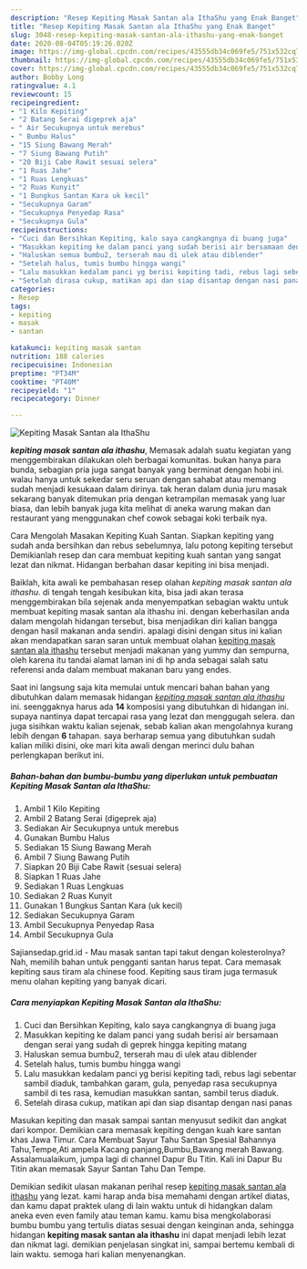 ```yaml
---
description: "Resep Kepiting Masak Santan ala IthaShu yang Enak Banget"
title: "Resep Kepiting Masak Santan ala IthaShu yang Enak Banget"
slug: 3048-resep-kepiting-masak-santan-ala-ithashu-yang-enak-banget
date: 2020-08-04T05:19:26.020Z
image: https://img-global.cpcdn.com/recipes/43555db34c069fe5/751x532cq70/kepiting-masak-santan-ala-ithashu-foto-resep-utama.jpg
thumbnail: https://img-global.cpcdn.com/recipes/43555db34c069fe5/751x532cq70/kepiting-masak-santan-ala-ithashu-foto-resep-utama.jpg
cover: https://img-global.cpcdn.com/recipes/43555db34c069fe5/751x532cq70/kepiting-masak-santan-ala-ithashu-foto-resep-utama.jpg
author: Bobby Long
ratingvalue: 4.1
reviewcount: 15
recipeingredient:
- "1 Kilo Kepiting"
- "2 Batang Serai digeprek aja"
- " Air Secukupnya untuk merebus"
- " Bumbu Halus"
- "15 Siung Bawang Merah"
- "7 Siung Bawang Putih"
- "20 Biji Cabe Rawit sesuai selera"
- "1 Ruas Jahe"
- "1 Ruas Lengkuas"
- "2 Ruas Kunyit"
- "1 Bungkus Santan Kara uk kecil"
- "Secukupnya Garam"
- "Secukupnya Penyedap Rasa"
- "Secukupnya Gula"
recipeinstructions:
- "Cuci dan Bersihkan Kepiting, kalo saya cangkangnya di buang juga"
- "Masukkan kepiting ke dalam panci yang sudah berisi air bersamaan dengan serai yang sudah di geprek hingga kepiting matang"
- "Haluskan semua bumbu2, terserah mau di ulek atau diblender"
- "Setelah halus, tumis bumbu hingga wangi"
- "Lalu masukkan kedalam panci yg berisi kepiting tadi, rebus lagi sebentar sambil diaduk, tambahkan garam, gula, penyedap rasa secukupnya sambil di tes rasa, kemudian masukkan santan, sambil terus diaduk."
- "Setelah dirasa cukup, matikan api dan siap disantap dengan nasi panas"
categories:
- Resep
tags:
- kepiting
- masak
- santan

katakunci: kepiting masak santan 
nutrition: 188 calories
recipecuisine: Indonesian
preptime: "PT34M"
cooktime: "PT40M"
recipeyield: "1"
recipecategory: Dinner

---
```



![Kepiting Masak Santan ala IthaShu](https://img-global.cpcdn.com/recipes/43555db34c069fe5/751x532cq70/kepiting-masak-santan-ala-ithashu-foto-resep-utama.jpg)

<b><i>kepiting masak santan ala ithashu</i></b>, Memasak adalah suatu kegiatan yang menggembirakan dilakukan oleh berbagai komunitas. bukan hanya para bunda, sebagian pria juga sangat banyak yang berminat dengan hobi ini. walau hanya untuk sekedar seru seruan dengan sahabat atau memang sudah menjadi kesukaan dalam dirinya. tak heran dalam dunia juru masak sekarang banyak ditemukan pria dengan ketrampilan memasak yang luar biasa, dan lebih banyak juga kita melihat di aneka warung makan dan restaurant yang menggunakan chef cowok sebagai koki terbaik nya.

Cara Mengolah Masakan Kepiting Kuah Santan. Siapkan kepiting yang sudah anda bersihkan dan rebus sebelumnya, lalu potong kepiting tersebut Demikianlah resep dan cara membuat kepiting kuah santan yang sangat lezat dan nikmat. Hidangan berbahan dasar kepiting ini bisa menjadi.

Baiklah, kita awali ke pembahasan resep olahan <i>kepiting masak santan ala ithashu</i>. di tengah tengah kesibukan kita, bisa jadi akan terasa menggembirakan bila sejenak anda menyempatkan sebagian waktu untuk membuat kepiting masak santan ala ithashu ini. dengan keberhasilan anda dalam mengolah hidangan tersebut, bisa menjadikan diri kalian bangga dengan hasil makanan anda sendiri. apalagi disini dengan situs ini kalian akan mendapatkan saran saran untuk membuat olahan <u>kepiting masak santan ala ithashu</u> tersebut menjadi makanan yang yummy dan sempurna, oleh karena itu tandai alamat laman ini di hp anda sebagai salah satu referensi anda dalam membuat makanan baru yang endes.


Saat ini langsung saja kita memulai untuk mencari bahan bahan yang dibutuhkan dalam memasak hidangan <u><i>kepiting masak santan ala ithashu</i></u> ini. seenggaknya harus ada <b>14</b> komposisi yang dibutuhkan di hidangan ini. supaya nantinya dapat tercapai rasa yang lezat dan menggugah selera. dan juga sisihkan waktu kalian sejenak, sebab kalian akan mengolahnya kurang lebih dengan <b>6</b> tahapan. saya berharap semua yang dibutuhkan sudah kalian miliki disini, oke mari kita awali dengan merinci dulu bahan perlengkapan berikut ini.

<!--inarticleads1-->

##### Bahan-bahan dan bumbu-bumbu yang diperlukan untuk pembuatan Kepiting Masak Santan ala IthaShu:

1. Ambil 1 Kilo Kepiting
1. Ambil 2 Batang Serai (digeprek aja)
1. Sediakan  Air Secukupnya untuk merebus
1. Gunakan  Bumbu Halus
1. Sediakan 15 Siung Bawang Merah
1. Ambil 7 Siung Bawang Putih
1. Siapkan 20 Biji Cabe Rawit (sesuai selera)
1. Siapkan 1 Ruas Jahe
1. Sediakan 1 Ruas Lengkuas
1. Sediakan 2 Ruas Kunyit
1. Gunakan 1 Bungkus Santan Kara (uk kecil)
1. Sediakan Secukupnya Garam
1. Ambil Secukupnya Penyedap Rasa
1. Ambil Secukupnya Gula


Sajiansedap.grid.id - Mau masak santan tapi takut dengan kolesterolnya? Nah, memilih bahan untuk pengganti santan harus tepat. Cara memasak kepiting saus tiram ala chinese food. Kepiting saus tiram juga termasuk menu olahan kepiting yang banyak dicari. 

<!--inarticleads2-->

##### Cara menyiapkan Kepiting Masak Santan ala IthaShu:

1. Cuci dan Bersihkan Kepiting, kalo saya cangkangnya di buang juga
1. Masukkan kepiting ke dalam panci yang sudah berisi air bersamaan dengan serai yang sudah di geprek hingga kepiting matang
1. Haluskan semua bumbu2, terserah mau di ulek atau diblender
1. Setelah halus, tumis bumbu hingga wangi
1. Lalu masukkan kedalam panci yg berisi kepiting tadi, rebus lagi sebentar sambil diaduk, tambahkan garam, gula, penyedap rasa secukupnya sambil di tes rasa, kemudian masukkan santan, sambil terus diaduk.
1. Setelah dirasa cukup, matikan api dan siap disantap dengan nasi panas


Masukan kepiting dan masak sampai santan menyusut sedikit dan angkat dari kompor. Demikian cara memasak kepiting dengan kuah kare santan khas Jawa Timur. Cara Membuat Sayur Tahu Santan Spesial Bahannya Tahu,Tempe,Ati ampela Kacang panjang,Bumbu,Bawang merah Bawang. Assalamualaikum, jumpa lagi di channel Dapur Bu Titin. Kali ini Dapur Bu Titin akan memasak Sayur Santan Tahu Dan Tempe. 

Demikian sedikit ulasan makanan perihal resep <u>kepiting masak santan ala ithashu</u> yang lezat. kami harap anda bisa memahami dengan artikel diatas, dan kamu dapat praktek ulang di lain waktu untuk di hidangkan dalam aneka even even family atau teman kamu. kamu bisa mengkolaborasi bumbu bumbu yang tertulis diatas sesuai dengan keinginan anda, sehingga hidangan <b>kepiting masak santan ala ithashu</b> ini dapat menjadi lebih lezat dan nikmat lagi. demikian penjelasan singkat ini, sampai bertemu kembali di lain waktu. semoga hari kalian menyenangkan.
